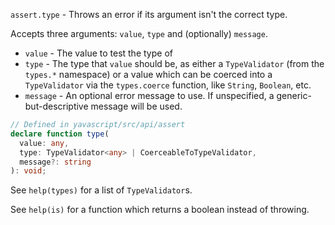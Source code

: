 `assert.type` - Throws an error if its argument isn't the correct type.

Accepts three arguments: `value`, `type` and (optionally) `message`.

- `value` - The value to test the type of
- `type` - The type that `value` should be, as either a `TypeValidator` (from the `types.*` namespace) or a value which can be coerced into a `TypeValidator` via the `types.coerce` function, like `String`, `Boolean`, etc.
- `message` - An optional error message to use. If unspecified, a generic-but-descriptive message will be used.

```ts
// Defined in yavascript/src/api/assert
declare function type(
  value: any,
  type: TypeValidator<any> | CoerceableToTypeValidator,
  message?: string
): void;
```

See `help(types)` for a list of `TypeValidator`s.

See `help(is)` for a function which returns a boolean instead of throwing.
